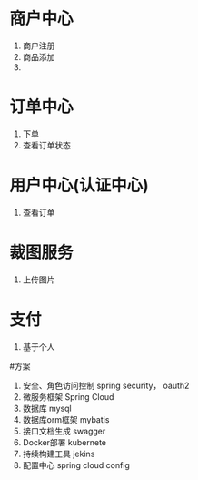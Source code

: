 # 商户中心
1. 商户注册
2. 商品添加
3. 

# 订单中心
1. 下单
2. 查看订单状态

# 用户中心(认证中心)
1. 查看订单

# 裁图服务
1. 上传图片

# 支付
1. 基于个人

#方案
1. 安全、角色访问控制       spring security， oauth2
2. 微服务框架               Spring Cloud
3. 数据库                   mysql
4. 数据库orm框架            mybatis   
5. 接口文档生成             swagger
6. Docker部署               kubernete
7. 持续构建工具             jekins
8. 配置中心                 spring cloud config






















